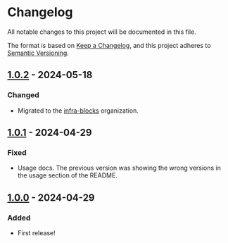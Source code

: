 # Changelog

All notable changes to this project will be documented in this file.

The format is based on [Keep a Changelog](https://keepachangelog.com/en/1.1.0/),
and this project adheres to [Semantic Versioning](https://semver.org/spec/v2.0.0.html).

## [1.0.2] - 2024-05-18

### Changed

- Migrated to the [infra-blocks](https://github.com/infra-blocks) organization.

## [1.0.1] - 2024-04-29

### Fixed

- Usage docs. The previous version was showing the wrong versions in the usage section of the README.

## [1.0.0] - 2024-04-29

### Added

- First release!


[1.0.2]: https://github.com/infra-blocks/git-tag-from-semver-increment-workflow/compare/v1.0.1...v1.0.2
[1.0.1]: https://github.com/infra-blocks/git-tag-from-semver-increment-workflow/compare/v1.0.0...v1.0.1
[1.0.0]: https://github.com/infra-blocks/git-tag-from-semver-increment-workflow/releases/tag/v1.0.0
